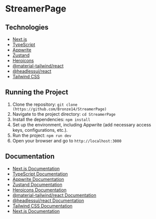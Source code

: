 # StreamerPage

## Technologies

- [Next.js](https://nextjs.org/)
- [TypeScript](https://www.typescriptlang.org/)
- [Appwrite](https://appwrite.io/)
- [Zustand](https://github.com/pmndrs/zustand)
- [Heroicons](https://heroicons.com/)
- [@material-tailwind/react](https://www.npmjs.com/package/@material-tailwind/react)
- [@headlessui/react](https://headlessui.dev/)
- [Tailwind CSS](https://tailwindcss.com/)


## Running the Project

1. Clone the repository: `git clone (https://github.com/Bronze14/StreamerPage)`
2. Navigate to the project directory: `cd StreamerPage`
3. Install the dependencies: `npm install`
4. Set up the environment, including Appwrite (add necessary access keys, configurations, etc.).
5. Run the project: `npm run dev`
6. Open your browser and go to `http://localhost:3000`


## Documentation


- [Next.js Documentation](https://nextjs.org/docs)
- [TypeScript Documentation](https://www.typescriptlang.org/docs)
- [Appwrite Documentation](https://appwrite.io/docs)
- [Zustand Documentation](https://github.com/pmndrs/zustand#readme)
- [Heroicons Documentation](https://heroicons.com/)
- [@material-tailwind/react Documentation](https://www.npmjs.com/package/@material-tailwind/react)
- [@headlessui/react Documentation](https://headlessui.dev/)
- [Tailwind CSS Documentation](https://tailwindcss.com/docs)
- [Next.js Documentation](https://nextjs.org/docs)


